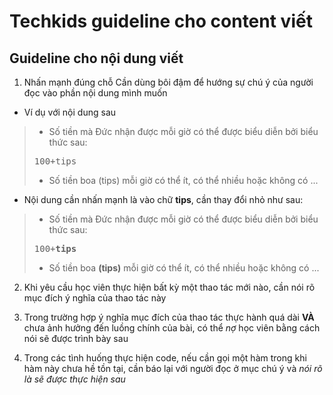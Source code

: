 # Techkids guideline cho content viết
## Guideline cho nội dung viết

1. Nhấn mạnh đúng chỗ
Cần dùng bôi đậm để hướng sự chú ý của người đọc vào phần nội dung mình muốn

- Ví dụ với nội dung sau

<blockquote>

- Số tiền mà Đức nhận được mỗi giờ có thể được biểu diễn bởi biểu thức sau:  

<pre>100+tips</pre>

- Số tiền boa (tips) mỗi giờ có thể ít, có thể nhiều hoặc không có ...

</blockquote>


- Nội dung cần nhấn mạnh là vào chữ <b>tips</b>, cần thay đổi nhỏ như sau:

<blockquote>

- Số tiền mà Đức nhận được mỗi giờ có thể được biểu diễn bởi biểu thức sau:  

<pre>100+<b>tips</b></pre>

- Số tiền boa <b>(tips)</b> mỗi giờ có thể ít, có thể nhiều hoặc không có ...

</blockquote>

2. Khi yêu cầu học viên thực hiện bất kỳ một thao tác mới nào, cần nói rõ mục đích ý nghĩa của thao tác này

3. Trong trường hợp ý nghĩa mục đích của thao tác thực hành quá dài **VÀ** chưa ảnh hưởng đến luồng chính của bài, có thể *nợ* học viên bằng cách nói sẽ được trình bày sau

4. Trong các tình huống thực hiện code, nếu cần gọi một hàm trong khi hàm này chưa hề tồn tại, cần báo lại với người đọc ở mục chú ý và *nói rõ là sẽ được thực hiện sau*

